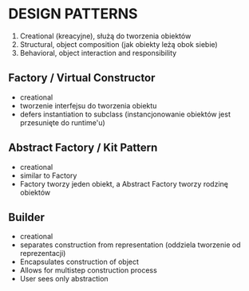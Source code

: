 # DESIGN PATTERNS

1. Creational (kreacyjne), służą do tworzenia obiektów
2. Structural, object composition (jak obiekty leżą obok siebie)
3. Behavioral, object interaction and responsibility


## Factory / Virtual Constructor
- creational
- tworzenie interfejsu do tworzenia obiektu
- defers instantiation to subclass  (instancjonowanie obiektów jest przesunięte do runtime'u)


## Abstract Factory / Kit Pattern
- creational
- similar to Factory
- Factory tworzy jeden obiekt, a Abstract Factory tworzy rodzinę obiektów


## Builder
- creational
- separates construction from representation (oddziela tworzenie od reprezentacji)
- Encapsulates construction of object
- Allows for multistep construction process
- User sees only abstraction

